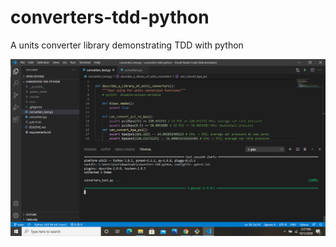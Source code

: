 # converters-tdd-python
A units converter library demonstrating TDD with python

![screenshot of psi2kpa and kpa2psi passed tests](Screenshot_working_tests.png)
